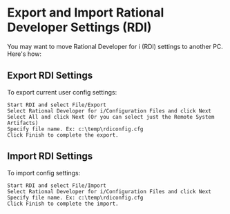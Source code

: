# Export and Import Rational Developer Settings (RDI)

You may want to move Rational Developer for i (RDI) settings to another PC. Here's how:

## Export RDI Settings
To export current user config settings:
```
Start RDI and select File/Export
Select Rational Developer for i/Configuration Files and click Next
Select All and click Next (Or you can select just the Remote System Artifacts)
Specify file name. Ex: c:\temp\rdiconfig.cfg
Click Finish to complete the export.
 ```
 
## Import RDI Settings
To import config settings:
```
Start RDI and select File/Import
Select Rational Developer for i/Configuration Files and click Next
Specify file name. Ex: c:\temp\rdiconfig.cfg
Click Finish to complete the import.
```
